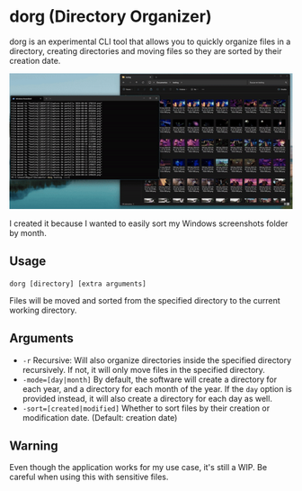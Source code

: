 # dorg (Directory Organizer)

dorg is an experimental CLI tool that allows you to quickly organize files in a directory, creating directories and moving files so they are sorted by their creation date.

![dorg](github/demo.gif)

I created it because I wanted to easily sort my Windows screenshots folder by month.

## Usage

`dorg [directory] [extra arguments]`

Files will be moved and sorted from the specified directory to the current working directory.

## Arguments

- `-r` Recursive: Will also organize directories inside the specified directory recursively. If not, it will only move files in the specified directory.
- `-mode=[day|month]` By default, the software will create a directory for each year, and a directory for each month of the year. If the `day` option is provided instead, it will also create a directory for each day as well.
- `-sort=[created|modified]` Whether to sort files by their creation or modification date. (Default: creation date) 

## Warning

Even though the application works for my use case, it's still a WIP. Be careful when using this with sensitive files.
